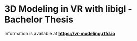 # 3D Modeling in VR with libigl - Bachelor Thesis

Information is available at **https://vr-modeling.rtfd.io** 
